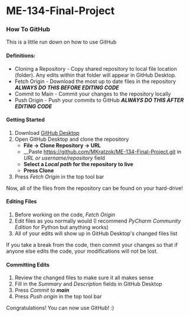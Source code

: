 # ME-134-Final-Project

<h3> How To GitHub</h3>

This is a little run down on how to use GitHub

#### Definitions:

* Cloning a Repository - Copy shared repository to local file location (folder). Any edits within that folder will appear in GitHub Desktop. 
* Fetch Origin - Download the most up to date files in the repository __*ALWAYS DO THIS BEFORE EDITING CODE*__
* Commit to Main - Commit your changes to the repository locally 
* Push Origin - Push your commits to GitHub __*ALWAYS DO THIS AFTER EDITING CODE*__

#### Getting Started 

1) Download [GitHub Desktop](https://desktop.github.com/)
2) Open GitHub Desktop and clone the repository 
    * __File -> Clone Repository -> URL__ 
    * __Paste https://github.com/MKratzok/ME-134-Final-Project.git in  _URL or username/repository_ field
    * __Select a _Local path_ for the repository to live__
    * __Press Clone__
3) Press _Fetch Origin_ in the top tool bar

Now, all of the files from the repository can be found on your hard-drive!

#### Editing Files

1) Before working on the code, *Fetch Origin*
2) Edit files as you normally would (I recommend *PyCharm Community Edition* for Python but anything works)
3) All of your edits will show up in GitHub Desktop's changed files list

If you take a break from the code, then commit your changes so that if anyone else edits the code, your modifications will not be lost. 

#### Committing Edits

1) Review the changed files to make sure it all makes sense
2) Fill in the *Summary* and *Description* fields in GitHub Desktop
3) Press *Commit to __main__*
4) Press *Push origin* in the top tool bar

Congratulations! You can now use GitHub! :) 
